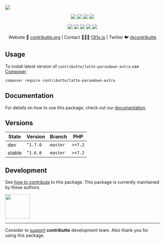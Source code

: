 ![](https://heatbadger.now.sh/github/readme/contributte/latte-parsedown-extra/)

<p align=center>
    <a href="https://github.com/contributte/latte-parsedown-extra/actions"><img src="https://badgen.net/github/checks/contributte/latte-parsedown-extra"></a>
    <a href="https://coveralls.io/r/contributte/latte-parsedown-extra"><img src="https://badgen.net/coveralls/c/github/contributte/latte-parsedown-extra"></a>
    <a href="https://packagist.org/packages/contributte/latte-parsedown-extra"><img src="https://badgen.net/packagist/dm/contributte/latte-parsedown-extra"></a>
    <a href="https://packagist.org/packages/contributte/latte-parsedown-extra"><img src="https://badgen.net/packagist/v/contributte/latte-parsedown-extra"></a>
</p>
<p align=center>
    <a href="https://packagist.org/packages/contributte/latte-parsedown-extra"><img src="https://badgen.net/packagist/php/contributte/latte-parsedown-extra"></a>
    <a href="https://github.com/contributte/latte-parsedown-extra"><img src="https://badgen.net/github/license/contributte/latte-parsedown-extra"></a>
    <a href="https://bit.ly/ctteg"><img src="https://badgen.net/badge/support/gitter/cyan"></a>
    <a href="https://bit.ly/cttfo"><img src="https://badgen.net/badge/support/forum/yellow"></a>
    <a href="https://contributte.org/partners.html"><img src="https://badgen.net/badge/sponsor/donations/F96854"></a>
</p>

<p align=center>
    Website 🚀 <a href="https://contributte.org">contributte.org</a> | Contact 👨🏻‍💻 <a href="https://f3l1x.io">f3l1x.io</a> | Twitter 🐦 <a href="https://twitter.com/contributte">@contributte</a>
</p>

## Usage

To install latest version of `contributte/latte-parsedown-extra` use [Composer](https://getcomposer.org).

```bash
composer require contributte/latte-parsedown-extra
```

## Documentation

For details on how to use this package, check out our [documentation](.docs).

## Versions

| State       | Version  | Branch   | PHP     |
|-------------|----------|----------|---------|
| dev         | `^1.7.0` | `master` | `>=7.2` |
| stable      | `^1.6.0` | `master` | `>=7.2` |

## Development

See [how to contribute](https://contributte.org) to this package. This package is currently maintained by these authors.

<a href="https://github.com/f3l1x">
    <img width="80" height="80" src="https://avatars.githubusercontent.com/f3l1x">
</a>

-----

Consider to [support](https://contributte.org/partners) **contributte** development team.
Also thank you for using this package.
